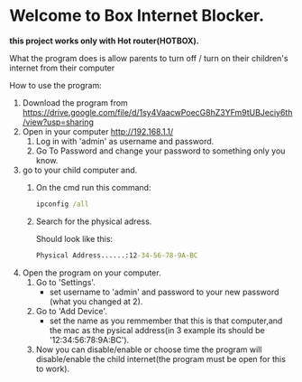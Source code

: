 # Welcome to Box Internet Blocker.

**this project works only with Hot router(HOTBOX).**

What the program does is allow parents to turn off / turn on their children's internet from their computer

How to use the program:
1. Download the program from https://drive.google.com/file/d/1sy4VaacwPoecG8hZ3YFm9tUBJeciy6th/view?usp=sharing
2. Open in your computer http://192.168.1.1/
      1. Log in with 'admin' as username and password.
      2. Go To Password and change your password to something only you know.
3. go to your child computer and.
      1. On the cmd run this command:
         ```cmd
         ipconfig /all
         ```
      2. Search for the physical adress.
      
         Should look like this:
         ```cmd
         Physical Address......:12-34-56-78-9A-BC
         ```
4. Open the program on your computer.
      1. Go to 'Settings'.
            * set username to 'admin' and password to your new password (what you changed at 2).
      2. Go to 'Add Device'.
            * set the name as you remmember that this is that computer,and the mac as the pysical address(in 3 example its should be '12:34:56:78:9A:BC').
      3. Now you can disable/enable or choose time the program will disable/enable the child internet(the program must be open for this to work).
      
